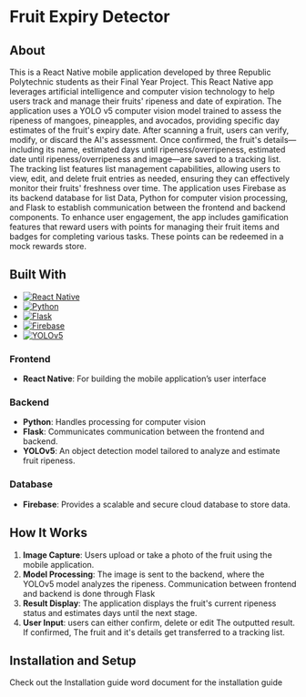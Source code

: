 # Fruit Expiry Detector

## About
This is a React Native mobile application developed by three Republic Polytechnic students as their Final Year Project. 
This React Native app leverages artificial intelligence and computer vision technology to help users track and manage their fruits' ripeness and date of expiration. 
The application uses a YOLO v5 computer vision model trained to assess the ripeness of mangoes, pineapples, and avocados, providing specific day estimates of the fruit's expiry date. After scanning a fruit, users can verify, modify, or discard the AI's assessment. 
Once confirmed, the fruit's details—including its name, estimated days until ripeness/overripeness, estimated date until ripeness/overripeness and image—are saved to a tracking list.
The tracking list features list management capabilities, allowing users to view, edit, and delete fruit entries as needed, ensuring they can effectively monitor their fruits' freshness over time.
The application uses Firebase as its backend database for list Data, Python for computer vision processing, and Flask to establish communication between the frontend and backend components.
To enhance user engagement, the app includes gamification features that reward users with points for managing their fruit items and badges for completing various tasks. These points can be redeemed in a mock rewards store.

## Built With

* [![React Native][ReactNative.js]][ReactNative-url]
* [![Python][Python.org]][Python-url]
* [![Flask][Flask.pallets]][Flask-url]
* [![Firebase][Firebase.google]][Firebase-url]
* [![YOLOv5][YOLOv5.github]][YOLOv5-url]

### Frontend

- **React Native**: For building the mobile application’s user interface

### Backend

- **Python**: Handles processing for computer vision
- **Flask**: Communicates communication between the frontend and backend.
- **YOLOv5**: An object detection model tailored to analyze and estimate fruit ripeness.

### Database

- **Firebase**: Provides a scalable and secure cloud database to store data.

## How It Works

1. **Image Capture**: Users upload or take a photo of the fruit using the mobile application.
2. **Model Processing**: The image is sent to the backend, where the YOLOv5 model analyzes the ripeness. Communication between frontend and backend is done through Flask
3. **Result Display**: The application displays the fruit's current ripeness status and estimates days until the next stage.
4. **User Input**: users can either confirm, delete or edit The outputted result. If confirmed, The fruit and it's details get transferred to a tracking list.

## Installation and Setup
Check out the Installation guide word document for the installation guide



[ReactNative.js]: https://img.shields.io/badge/React_Native-20232A?style=for-the-badge&logo=react&logoColor=61DAFB
[ReactNative-url]: https://reactnative.dev/
[Python.org]: https://img.shields.io/badge/Python-3670A0?style=for-the-badge&logo=python&logoColor=ffdd54
[Python-url]: https://www.python.org/
[Flask.pallets]: https://img.shields.io/badge/Flask-000000?style=for-the-badge&logo=flask&logoColor=white
[Flask-url]: https://flask.palletsprojects.com/
[Firebase.google]: https://img.shields.io/badge/Firebase-FFCA28?style=for-the-badge&logo=firebase&logoColor=white
[Firebase-url]: https://firebase.google.com/
[YOLOv5.github]: https://img.shields.io/badge/YOLOv5-0769AD?style=for-the-badge&logo=github&logoColor=white
[YOLOv5-url]: https://github.com/ultralytics/yolov5

